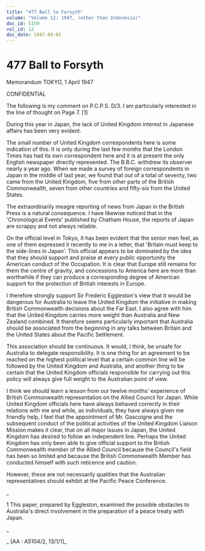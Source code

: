 ```yaml
---
title: "477 Ball to Forsyth"
volume: "Volume 12: 1947, (other than Indonesia)"
doc_id: 5159
vol_id: 12
doc_date: 1947-04-01
---
```


# 477 Ball to Forsyth

Memorandum TOKYO, 1 April 1947

CONFIDENTIAL

The following is my comment on P.C.P.S. D/3. I am particularly interested in the line of thought on Page 7. [1]

During this year in Japan, the lack of United Kingdom interest in Japanese affairs has been very evident.

The small number of United Kingdom correspondents here is some indication of this. It is only during the last few months that the London Times has had its own correspondent here and it is at present the only English newspaper directly represented. The B.B.C. withdrew its observer nearly a year ago. When we made a survey of foreign correspondents in Japan in the middle of last year, we found that out of a total of seventy, two came from the United Kingdom, five from other parts of the British Commonwealth, seven from other countries and fifty-six from the United States.

The extraordinarily meagre reporting of news from Japan in the British Press is a natural consequence. I have likewise noticed that in the 'Chronological Events' published by Chatham House, the reports of Japan are scrappy and not always reliable.

On the official level in Tokyo, it has been evident that the senior men feel, as one of them expressed it recently to me in a letter, that 'Britain must keep to the side-lines in Japan'. This official appears to be dominated by the idea that they should support and praise at every public opportunity the American conduct of the Occupation. It is clear that Europe still remains for them the centre of gravity, and concessions to America here are more than worthwhile if they can produce a corresponding degree of American support for the protection of British interests in Europe.

I therefore strongly support Sir Frederic Eggleston's view that it would be dangerous for Australia to leave the United Kingdom the initiative in making British Commonwealth decisions about the Far East. I also agree with him that the United Kingdom carries more weight than Australia and New Zealand combined. It therefore seems particularly important that Australia should be associated from the beginning in any talks between Britain and the United States about the Pacific Settlement.

This association should be continuous. It would, I think, be unsafe for Australia to delegate responsibility. It is one thing for an agreement to be reached on the highest political level that a certain common line will be followed by the United Kingdom and Australia, and another thing to be certain that the United Kingdom officials responsible for carrying out this policy will always give full weight to the Australian point of view.

I think we should learn a lesson from our twelve months' experience of British Commonwealth representation on the Allied Council for Japan. While United Kingdom officials here have always behaved correctly in their relations with me and while, as individuals, they have always given me friendly help, I feel that the appointment of Mr. Gascoigne and the subsequent conduct of the political activities of the United Kingdom Liaison Mission makes it clear, that on all major issues in Japan, the United Kingdom has desired to follow an independent line. Perhaps the United Kingdom has only been able to give official support to the British Commonwealth member of the Allied Council because the Council's field has been so limited and because the British Commonwealth Member has conducted himself with such reticence and caution.

However, these are not necessarily qualities that the Australian representatives should exhibit at the Pacific Peace Conference.

_

1 This paper, prepared by Eggleston, examined the possible obstacles to Australia's direct involvement in the preparation of a peace treaty with Japan.

_

_ [AA : A5104/2, 13/1/1]_
